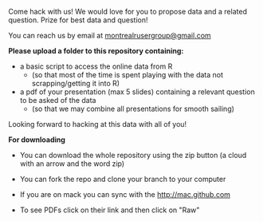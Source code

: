 Come hack with us!  We would love for you to propose data and a related question. Prize for best data and question!

You can reach us by email at montrealrusergroup@gmail.com

__Please upload a folder to this repository containing:__

* a basic script to access the online data from R
  * (so that most of the time is spent playing with the data not scrapping/getting it into R)
* a pdf of your presentation (max 5 slides) containing a relevant question to be asked of the data
  * (so that we may combine all presentations for smooth sailing)

Looking forward to hacking at this data with all of you!

__For downloading__
* You can download the whole repository using the zip button (a cloud with an arrow and the word zip)
* You can fork the repo and clone your branch to your computer
* If you are on mack you can sync with the http://mac.github.com

* To see PDFs click on their link and then click on "Raw"
